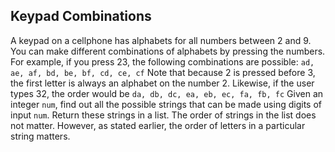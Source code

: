 ## Keypad Combinations
A keypad on a cellphone has alphabets for all numbers between 2 and 9.
You can make different combinations of alphabets by pressing the numbers.
For example, if you press 23, the following combinations are possible:
`ad, ae, af, bd, be, bf, cd, ce, cf`
Note that because 2 is pressed before 3, the first letter is always an alphabet on the number 2.
Likewise, if the user types 32, the order would be
`da, db, dc, ea, eb, ec, fa, fb, fc`
Given an integer `num`, find out all the possible strings that can be made using digits of input `num`.
Return these strings in a list. The order of strings in the list does not matter. However, as stated earlier, the order of letters in a particular string matters.

